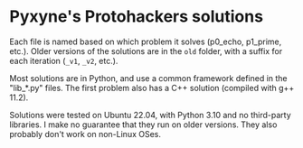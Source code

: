 # Pyxyne's Protohackers solutions

Each file is named based on which problem it solves (p0_echo, p1_prime, etc.). Older versions of the solutions are in the `old` folder, with a suffix for each iteration (`_v1`, `_v2`, etc.).

Most solutions are in Python, and use a common framework defined in the "lib_*.py" files. The first problem also has a C++ solution (compiled with g++ 11.2).

Solutions were tested on Ubuntu 22.04, with Python 3.10 and no third-party libraries. I make no guarantee that they run on older versions. They also probably don't work on non-Linux OSes.
